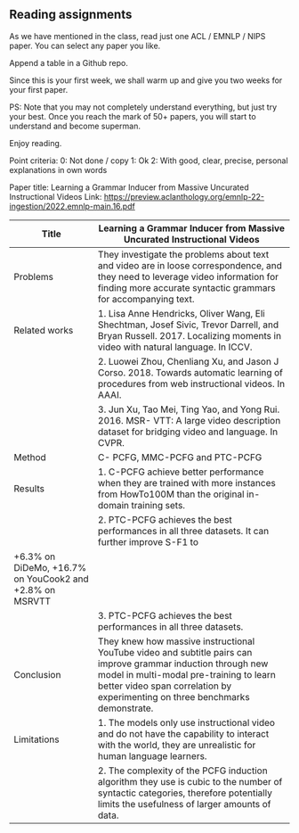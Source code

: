 ## Reading assignments

As we have mentioned in the class, read just one ACL / EMNLP / NIPS paper.   You can select any paper you like.

Append a table in a Github repo.

Since this is your first week, we shall warm up and give you two weeks for your first paper.

PS:  Note that you may not completely understand everything, but just try your best.   Once you reach the mark of 50+ papers, you will start to understand and become superman.

Enjoy reading.

Point criteria:
0:  Not done / copy
1:  Ok
2:  With good, clear, precise, personal explanations in own words

Paper title: Learning a Grammar Inducer from Massive Uncurated Instructional Videos
Link: https://preview.aclanthology.org/emnlp-22-ingestion/2022.emnlp-main.16.pdf

|Title|Learning a Grammar Inducer from Massive Uncurated Instructional Videos|
|------|-----|
|Problems|They investigate the problems about text and video are in loose correspondence, and they need to leverage video information for finding more accurate syntactic grammars for accompanying text.|
|Related works| 1. Lisa Anne Hendricks, Oliver Wang, Eli Shechtman, Josef Sivic, Trevor Darrell, and Bryan Russell. 2017. Localizing moments in video with natural language. In ICCV. |
|             |2. Luowei Zhou, Chenliang Xu, and Jason J Corso. 2018. Towards automatic learning of procedures from web instructional videos. In AAAI. |
|             |3. Jun Xu, Tao Mei, Ting Yao, and Yong Rui. 2016. MSR- VTT: A large video description dataset for bridging video and language. In CVPR.|
|Method|C- PCFG, MMC-PCFG and PTC-PCFG|
|Results|1. C-PCFG achieve better performance when they are trained with more instances from HowTo100M than the original in-domain training sets.|
|       |2. PTC-PCFG achieves the best performances in all three datasets. It can further improve S-F1 to
+6.3% on DiDeMo, +16.7% on YouCook2 and +2.8% on MSRVTT|
|       |3. PTC-PCFG achieves the best performances in all three datasets.|
|Conclusion|They knew how massive instructional YouTube video and subtitle pairs can improve grammar induction through new model in multi-modal pre-training to learn better video span correlation by experimenting on three benchmarks demonstrate.|
|Limitations|1. The models only use instructional video and do not have the capability to interact with the world, they are unrealistic for human language learners.|
|           |2. The complexity of the PCFG induction algorithm they use is cubic to the number of syntactic categories, therefore potentially limits the usefulness of larger amounts of data.|


